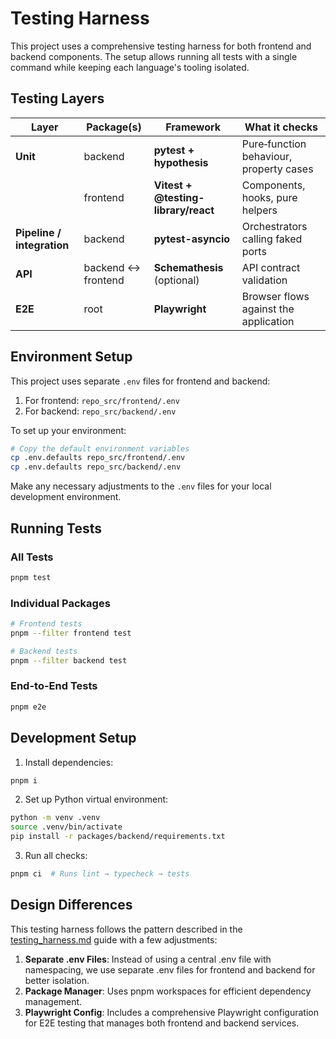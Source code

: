 # Testing Harness

This project uses a comprehensive testing harness for both frontend and backend components. The setup allows running all tests with a single command while keeping each language's tooling isolated.

## Testing Layers

| Layer | Package(s) | Framework | What it checks |
|-------|------------|-----------|----------------|
| **Unit** | backend | **pytest + hypothesis** | Pure‐function behaviour, property cases |
| | frontend | **Vitest + @testing-library/react** | Components, hooks, pure helpers |
| **Pipeline / integration** | backend | **pytest-asyncio** | Orchestrators calling faked ports |
| **API** | backend ↔ frontend | **Schemathesis** (optional) | API contract validation |
| **E2E** | root | **Playwright** | Browser flows against the application |

## Environment Setup

This project uses separate `.env` files for frontend and backend:

1. For frontend: `repo_src/frontend/.env`
2. For backend: `repo_src/backend/.env`

To set up your environment:
```bash
# Copy the default environment variables
cp .env.defaults repo_src/frontend/.env
cp .env.defaults repo_src/backend/.env
```

Make any necessary adjustments to the `.env` files for your local development environment.

## Running Tests

### All Tests
```bash
pnpm test
```

### Individual Packages
```bash
# Frontend tests
pnpm --filter frontend test

# Backend tests
pnpm --filter backend test
```

### End-to-End Tests
```bash
pnpm e2e
```

## Development Setup

1. Install dependencies:
```bash
pnpm i
```

2. Set up Python virtual environment:
```bash
python -m venv .venv
source .venv/bin/activate
pip install -r packages/backend/requirements.txt
```

3. Run all checks:
```bash
pnpm ci  # Runs lint → typecheck → tests
```

## Design Differences

This testing harness follows the pattern described in the [testing_harness.md](docs/guides/testing_harness.md) guide with a few adjustments:

1. **Separate .env Files**: Instead of using a central .env file with namespacing, we use separate .env files for frontend and backend for better isolation.
2. **Package Manager**: Uses pnpm workspaces for efficient dependency management.
3. **Playwright Config**: Includes a comprehensive Playwright configuration for E2E testing that manages both frontend and backend services. 